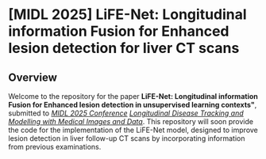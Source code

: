 # [MIDL 2025] LiFE-Net: Longitudinal information Fusion for Enhanced lesion detection for liver CT scans

## Overview

Welcome to the repository for the paper **LiFE-Net: Longitudinal information Fusion for Enhanced lesion detection in unsupervised learning contexts"**, submitted to [*MIDL 2025 Conference*]() [*Longitudinal Disease Tracking and Modelling with Medical Images and Data*](https://2025.midl.io/). This repository will soon provide the code for the implementation of the LiFE-Net model, designed to improve lesion detection in liver follow-up CT scans by incorporating information from previous examinations.
